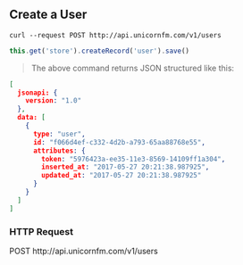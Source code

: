 
## Create a User

```shell
curl --request POST http://api.unicornfm.com/v1/users
```

```javascript
this.get('store').createRecord('user').save()
```

> The above command returns JSON structured like this:

```json
[
  jsonapi: {
    version: "1.0"
  },
  data: [
    {
      type: "user",
      id: "f066d4ef-c332-4d2b-a793-65aa88768e55",
      attributes: {
        token: "5976423a-ee35-11e3-8569-14109ff1a304",
        inserted_at: "2017-05-27 20:21:38.987925",
        updated_at: "2017-05-27 20:21:38.987925"
      }
    }
  ]  
]
```


### HTTP Request

<aside class="http">
  POST http://api.unicornfm.com/v1/users
</aside>
